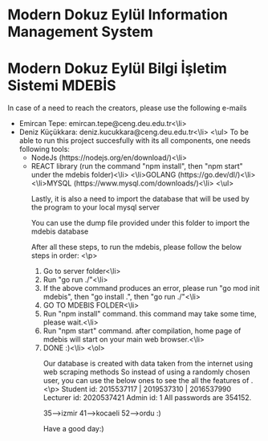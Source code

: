 # Modern Dokuz Eylül Information Management System
# Modern Dokuz Eylül Bilgi İşletim Sistemi MDEBİS

In case of a need to reach the creators, please use the following e-mails
<ul>
  <li>Emircan Tepe: emircan.tepe@ceng.deu.edu.tr<\li>
  <li>Deniz Küçükkara: deniz.kucukkara@ceng.deu.edu.tr<\li>
<\ul>
To be able to run this project succesfully with its all components, one needs following tools:
<ul>
	<li>NodeJs (https://nodejs.org/en/download/)<\li>
	<li>REACT library (run the command "npm install", then "npm start" under the mdebis folder)<\li>
	<\li>GOLANG (https://go.dev/dl/)<\li>
	<\li>MYSQL (https://www.mysql.com/downloads/)<\li>
<\ul>
  
 <p> 
Lastly, it is also a need to import the database that will be used by the program to your local mysql server

You can use the dump file provided under this folder to import the mdebis database 

After all these steps, to run the mdebis, please follow the below steps in order:
<\p>
<ol>
	<li>Go to server folder<\li>
	<li>Run "go run ./"<\li>
	<li>If the above command produces an error, please run "go mod init mdebis", then "go install .", then "go run ./"<\li>
	<li>GO TO MDEBIS FOLDER<\li>
	<li>Run "npm install" command. this command may take some time, please wait.<\li>
	<li>Run "npm start" command. after compilation, home page of mdebis will start on your main web browser.<\li>
	<li>DONE :)<\li>
<\ol>
<p>
Our database is created with data taken from the internet using web scraping methods
So instead of using a randomly chosen user, you can use the below ones to see the all the features of .
<\p>
Student id: 2015537117 | 2019537310 | 2016537990
Lecturer id: 2020537421
Admin id: 1
All passwords are 354152.

35-->izmir
41-->kocaeli
52-->ordu
:) 

Have a good day:)
